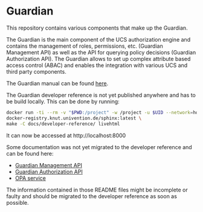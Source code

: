 <!--
Copyright (C) 2023 Univention GmbH

SPDX-License-Identifier: AGPL-3.0-only
-->

# Guardian

This repository contains various components that make up the Guardian.

The Guardian is the main component of the UCS authorization engine and
contains the management of roles, permissions, etc. (Guardian Management API) as well as the API for
querying policy decisions (Guardian Authorization API). The Guardian allows to set up complex attribute based
access control (ABAC) and enables the integration with various UCS and third party components.

The Guardian manual can be found [here](https://docs.software-univention.de/guardian-manual/latest/index.html).

The Guardian developer reference is not yet published anywhere and has to be build locally.
This can be done by running:

```bash
docker run -ti --rm -v "$PWD:/project" -w /project -u $UID --network=host --pull always \
docker-registry.knut.univention.de/sphinx:latest \
make -C docs/developer-reference/ livehtml
```

It can now be accessed at http://localhost:8000

Some documentation was not yet migrated to the developer reference and can be found here:

- [Guardian Management API](management-api/README.md)
- [Guardian Authorization API](authorization-api/README.md)
- [OPA service](opa/README.md)

The information contained in those README files might be incomplete or faulty and should be migrated
to the developer reference as soon as possible.

